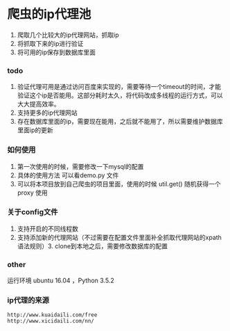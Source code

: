 # 爬虫的ip代理池

1. 爬取几个比较大的ip代理网站，抓取ip
2. 将抓取下来的ip进行验证
3. 将可用的ip保存到数据库里面


### todo
1. 验证代理可用是通过访问百度来实现的，需要等待一个timeout的时间，才能验证这个ip是否能用。这部分耗时太久，将代码改成多线程的运行方式，可以大大提高效率。
2. 支持更多的ip代理网站
3. 存在数据库里面的ip，需要现在能用，之后就不能用了，所以需要维护数据库里面ip的更新

### 如何使用
1. 第一次使用的时候，需要修改一下mysql的配置
2. 具体的使用方法 可以看demo.py 文件
3. 可以将本项目放到自己爬虫的项目里面，使用的时候 util.get() 随机获得一个proxy 使用


### 关于config文件
1. 支持开启的不同线程数
2. 支持添加新的代理网站（不过需要在配置文件里面补全抓取代理网站的xpath语法规则）3. clone到本地之后，需要修改数据库的配置

### other
运行环境 ubuntu 16.04 ，Python 3.5.2


### ip代理的来源
```
http://www.kuaidaili.com/free
http://www.xicidaili.com/nn/
```
